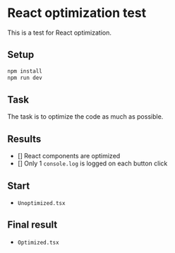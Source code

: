 # React optimization test

This is a test for React optimization.

## Setup

```bash
npm install
npm run dev
```

## Task

The task is to optimize the code as much as possible.

## Results

- [] React components are optimized
- [] Only 1 `console.log` is logged on each button click

## Start

- `Unoptimized.tsx`

## Final result

- `Optimized.tsx`
